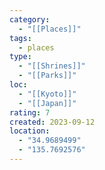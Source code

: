 ```yaml
---
category:
  - "[[Places]]"
tags:
  - places
type:
  - "[[Shrines]]"
  - "[[Parks]]"
loc:
  - "[[Kyoto]]"
  - "[[Japan]]"
rating: 7
created: 2023-09-12
location:
  - "34.9689499"
  - "135.7692576"
---
```

